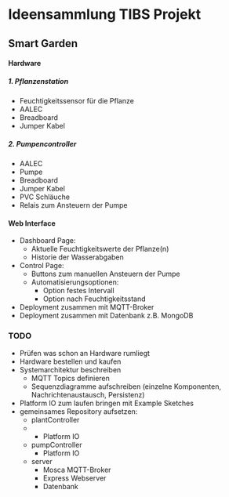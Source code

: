 # Ideensammlung TIBS Projekt

## Smart Garden

#### Hardware

##### 1. Pflanzenstation

- Feuchtigkeitssensor für die Pflanze
- AALEC
- Breadboard
- Jumper Kabel

##### 2. Pumpencontroller

- AALEC
- Pumpe
- Breadboard
- Jumper Kabel
- PVC Schläuche
- Relais zum Ansteuern der Pumpe



#### Web Interface

- Dashboard Page: 
  - Aktuelle Feuchtigkeitswerte der Pflanze(n)
  - Historie der Wasserabgaben
- Control Page: 
  - Buttons zum manuellen Ansteuern der Pumpe
  - Automatisierungsoptionen:
    - Option festes Intervall
    - Option nach Feuchtigkeitsstand
- Deployment zusammen mit MQTT-Broker
- Deployment zusammen mit Datenbank z.B. MongoDB



### TODO

- Prüfen was schon an Hardware rumliegt
- Hardware bestellen und kaufen
- Systemarchitektur beschreiben
  - MQTT Topics definieren
  - Sequenzdiagramme aufschreiben (einzelne Komponenten, Nachrichtenaustausch, Persistenz)
- Platform IO zum laufen bringen mit Example Sketches
- gemeinsames Repository aufsetzen:
  - plantController
  - 
    - Platform IO
  - pumpController
    - Platform IO
  - server
    - Mosca MQTT-Broker
    - Express Webserver
    - Datenbank